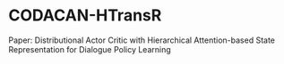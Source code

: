 # CODACAN-HTransR
Paper: Distributional Actor Critic with Hierarchical Attention-based State Representation for Dialogue Policy Learning
